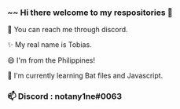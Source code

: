 ### ~~ Hi there welcome to my respositories 👋

💬 You can reach me through discord.

✨ My real name is Tobias.

😄 I'm from the Philippines!

🌱 I'm currently learning Bat files and Javascript.
### 📫 Discord : notany1ne#0063
<!--
**Notany1ne/notany1ne** is a ✨ _special_ ✨ repository because its `README.md` (this file) appears on your GitHub profile.

Here are some ideas to get you started:

- 🔭 I’m currently working on ...
- 🌱 I’m currently learning ...
- 👯 I’m looking to collaborate on ...
- 🤔 I’m looking for help with ...
- 💬 Ask me about ...
- 📫 How to reach me: ...
- 😄 Pronouns: ...
- ⚡ Fun fact: ...
-->
